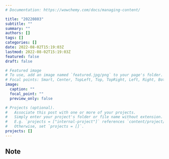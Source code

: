 ```yaml
---
# Documentation: https://wowchemy.com/docs/managing-content/

title: "20220803"
subtitle: ""
summary: ""
authors: []
tags: []
categories: []
date: 2022-08-02T15:19:03Z
lastmod: 2022-08-02T15:19:03Z
featured: false
draft: false

# Featured image
# To use, add an image named `featured.jpg/png` to your page's folder.
# Focal points: Smart, Center, TopLeft, Top, TopRight, Left, Right, BottomLeft, Bottom, BottomRight.
image:
  caption: ""
  focal_point: ""
  preview_only: false

# Projects (optional).
#   Associate this post with one or more of your projects.
#   Simply enter your project's folder or file name without extension.
#   E.g. `projects = ["internal-project"]` references `content/project/deep-learning/index.md`.
#   Otherwise, set `projects = []`.
projects: []
---
```


## Note

